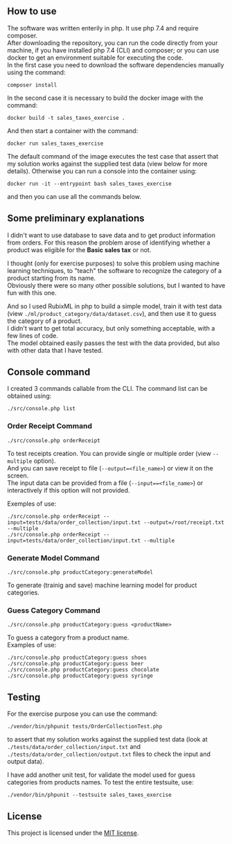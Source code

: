 ## How to use

The software was written enterily in php. It use php 7.4 and require composer.<br>
After downloading the repository, you can run the code directly from your machine, if you have installed php 7.4 (CLI) and composer; or you can use docker to get an environment suitable for executing the code.<br>
In the first case you need to download the software dependencies manually using the command:

`composer install`

In the second case it is necessary to build the docker image with the command:

`docker build -t sales_taxes_exercise .`

And then start a container with the command:

`docker run sales_taxes_exercise`

The default command of the image executes the test case that assert that my solution works against the supplied test data (view below for more details).
Otherwise you can run a console into the container using:

`docker run -it --entrypoint bash sales_taxes_exercise`

and then you can use all the commands below.


## Some preliminary explanations

I didn't want to use database to save data and to get product information from orders.
For this reason the problem arose of identifying whether a product was eligible for the **Basic sales tax** or not.

I thought (only for exercise purposes) to solve this problem using machine learning techniques, to "teach" the software to recognize the category of a product starting from its name.<br>
Obviously there were so many other possible solutions, but I wanted to have fun with this one.

And so I used RubixML in php to build a simple model, train it with test data (view `./ml/product_category/data/dataset.csv`), and then use it to guess the category of a product.<br>
I didn't want to get total accuracy, but only something acceptable, with a few lines of code.<br>
The model obtained easily passes the test with the data provided, but also with other data that I have tested.<br>



## Console command

I created 3 commands callable from the CLI. The command list can be obtained using:

`./src/console.php list`


### Order Receipt Command

`./src/console.php orderReceipt`

To test receipts creation. You can provide single or multiple order (view `--multiple` option).<br>
And you can save receipt to file (`--output=<file_name>`) or view it on the screen.<br>
The input data can be provided from a file (`--input==<file_name>`) or interactively if this option will not provided.<br>

Exemples of use:

`./src/console.php orderReceipt --input=tests/data/order_collection/input.txt --output=/root/receipt.txt --multiple`<br>
`./src/console.php orderReceipt --input=tests/data/order_collection/input.txt --multiple`


### Generate Model Command

`./src/console.php productCategory:generateModel`

To generate (trainig and save) machine learning model for product categories.


### Guess Category Command

`./src/console.php productCategory:guess <productName>`

To guess a category from a product name.<br>
Examples of use:

`./src/console.php productCategory:guess shoes`<br>
`./src/console.php productCategory:guess beer`<br>
`./src/console.php productCategory:guess chocolate`<br>
`./src/console.php productCategory:guess syringe`<br>


## Testing

For the exercise purpose you can use the command:

`./vendor/bin/phpunit tests/OrderCollectionTest.php`

to assert that my solution works against the supplied test data (look at `./tests/data/order_collection/input.txt` and `./tests/data/order_collection/output.txt` files to check the input and output data).

I have add another unit test, for validate the model used for guess categories from products names.
To test the entire testsuite, use:

`./vendor/bin/phpunit --testsuite sales_taxes_exercise`



## License

This project is licensed under the [MIT license](https://opensource.org/licenses/MIT).
